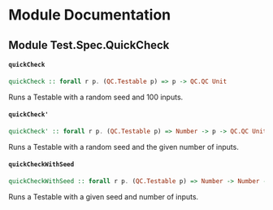 # Module Documentation

## Module Test.Spec.QuickCheck

#### `quickCheck`

``` purescript
quickCheck :: forall r p. (QC.Testable p) => p -> QC.QC Unit
```

Runs a Testable with a random seed and 100 inputs.

#### `quickCheck'`

``` purescript
quickCheck' :: forall r p. (QC.Testable p) => Number -> p -> QC.QC Unit
```

Runs a Testable with a random seed and the given number of inputs.

#### `quickCheckWithSeed`

``` purescript
quickCheckWithSeed :: forall r p. (QC.Testable p) => Number -> Number -> p -> QC.QC Unit
```

Runs a Testable with a given seed and number of inputs.



